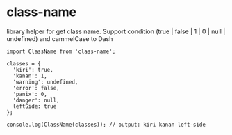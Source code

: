 # class-name

library helper for get class name. Support condition (true | false | 1 | 0 | null | undefined) and cammelCase to Dash

```
import ClassName from 'class-name';

classes = {
  'kiri': true,
  'kanan': 1,
  'warning': undefined,
  'error': false,
  'panix': 0,
  'danger': null,
  leftSide: true
};

console.log(ClassName(classes)); // output: kiri kanan left-side
```
